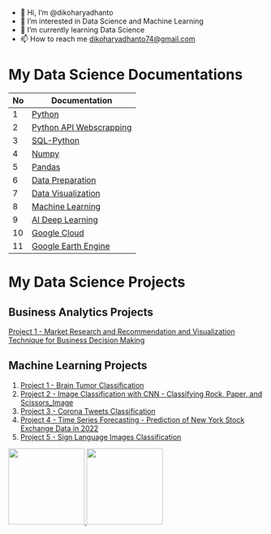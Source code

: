- 👋 Hi, I’m @dikoharyadhanto
- 👀 I’m interested in Data Science and Machine Learning
- 🌱 I’m currently learning Data Science
- 📫 How to reach me dikoharyadhanto74@gmail.com

# My Data Science Documentations

| **No**  | **Documentation**                                                                                                                                                   |
| ------  | ------------------------------------------------------------------------------------------------------------------------------------------------------------------- |
| 1       | [Python](https://github.com/dikoharyadhanto/Python-Documentation/blob/e14c36843cf565acc5524369349e42f6ba4bc830/README.md)                                           |
| 2       | [Python API Webscrapping](https://github.com/dikoharyadhanto/API-Webscraping-Python-Documentation/blob/ab532fa2d0e04e4aa827e3e15ca464c1e129a083/README.md)          |
| 3       | [SQL-Python](https://github.com/dikoharyadhanto/SQL-Python-Integration-Documentation/blob/c1cab0ccbe1ecb8ede61683904a4d3bc0a6c9557/README.md)                       |
| 4       | [Numpy](https://github.com/dikoharyadhanto/Numpy-Documentation/blob/9dbac20f786235e2b61839f77ca129567e7f8c9e/README.md)                                             |
| 5       | [Pandas](https://github.com/dikoharyadhanto/Pandas-Documentation/blob/1b6e116b4e81ace5bf8b7eb1fd6460d80696c0d1/README.md)                                           |
| 6       | [Data Preparation](https://github.com/dikoharyadhanto/Data-Preparation-Documentation/blob/8d157c5794779c15ac3d2e8912a492d87a0fc66e/README.md)                       |
| 7       | [Data Visualization](https://github.com/dikoharyadhanto/Data-Visualization-Documentation/blob/ec08eaf95d08d5a0e1a55839a5274f60f05de5d9/README.md)                   |
| 8       | [Machine Learning](https://github.com/dikoharyadhanto/Machine-Learning-Documentation/blob/aa2199bbf1a18a32e8b958f2009786557d71dd61/README.md)                       |
| 9       | [AI Deep Learning](https://github.com/dikoharyadhanto/AI-Deep-Learning-Documentation/blob/43327767430d3e3216e35e4597f376639093d168/README.md)                       |
| 10      | [Google Cloud](https://github.com/dikoharyadhanto/Google-Cloud-Platform/blob/fa16466567c0791fbc0bbdb89cdd3621cf12b715/README.md)                                    |
| 11      | [Google Earth Engine](https://github.com/dikoharyadhanto/GEE_Documentation/blob/7282aae80f0fb5422e4d473cd7c331f284a5feb7/README.md)                             |

# My Data Science Projects
## Business Analytics Projects
[Project 1 - Market Research and Recommendation and Visualization Technique for Business Decision Making](https://github.com/dikoharyadhanto/data-analysis-project-business-decision-research/blob/b60f4e56a729738efbd7c2240b0187654194b0cb/Data_Analyst_Project_Business_Decision_Research.ipynb)

## Machine Learning Projects
1. [Project 1 - Brain Tumor Classification](https://github.com/dikoharyadhanto/Machine_Learning_Project/blob/f9bce42e38182188122b7d32f07cf0af6d8f01fd/Brain_Tumor_Classification.ipynb)
2. [Project 2 - Image Classification with CNN - Classifying Rock, Paper, and Scissors_Image](https://github.com/dikoharyadhanto/Machine_Learning_Project/blob/f9bce42e38182188122b7d32f07cf0af6d8f01fd/Image_Classification_with_CNN_Classifying_Rock_Paper_Scissors_Image.ipynb)
3. [Project 3 - Corona Tweets Classification](https://github.com/dikoharyadhanto/Machine_Learning_Project/blob/f9bce42e38182188122b7d32f07cf0af6d8f01fd/Project_NLP_Corona_Tweet_Classification.ipynb)
4. [Project 4 - Time Series Forecasting - Prediction of New York Stock Exchange Data in 2022](https://github.com/dikoharyadhanto/Machine_Learning_Project/blob/f9bce42e38182188122b7d32f07cf0af6d8f01fd/Project_Stock_Exchange_Data.ipynb)
5. [Project 5 - Sign Language Images Classification](https://github.com/dikoharyadhanto/Machine_Learning_Project/blob/f9bce42e38182188122b7d32f07cf0af6d8f01fd/Sign_Language_Image_Classification.ipynb)



<p align="left">
<a href="https://github.com/dikoharyadhanto">
  <img height="150em" src="https://github-readme-stats-eight-theta.vercel.app/api?username=dikoharyadhanto&show_icons=true&theme=algolia&include_all_commits=true&count_private=true"/>
  <img height="150em" src="https://github-readme-stats-eight-theta.vercel.app/api/top-langs/?username=dikoharyadhanto&layout=compact&langs_count=8&theme=algolia"/>
</a>
</p>

<!---
dikoharyadhanto/dikoharyadhanto is a ✨ special ✨ repository because its `README.md` (this file) appears on your GitHub profile.
You can click the Preview link to take a look at your changes.
--->
